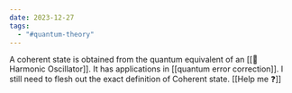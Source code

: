 ```yaml
---
date: 2023-12-27
tags:
  - "#quantum-theory"
---
```

A coherent state is obtained from the quantum equivalent of an [[📘 Harmonic Oscillator]]. It has applications in [[quantum error correction]]. I still need to flesh out the exact definition of Coherent state. [[Help me ❓]]